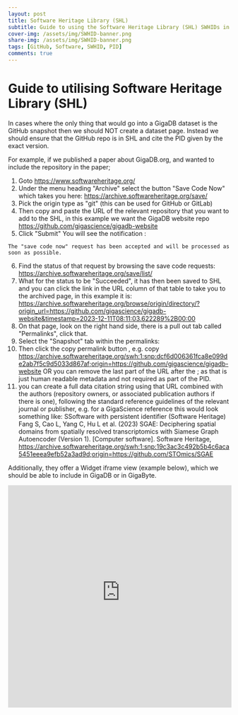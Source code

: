 ```yaml
---
layout: post
title: Software Heritage Library (SHL)
subtitle: Guide to using the Software Heritage Library (SHL) SWHIDs in Giga papers (and GigaDB).
cover-img: /assets/img/SWHID-banner.png
share-img: /assets/img/SWHID-banner.png
tags: [GitHub, Software, SWHID, PID]
comments: true
---
```


# Guide to utilising Software Heritage Library (SHL)

In cases where the only thing that would go into a GigaDB dataset is the GitHub snapshot then we should NOT create a dataset page. Instead we should ensure that the GitHub repo is in SHL and cite the PID given by the exact version.

For example, if we published a paper about GigaDB.org, and wanted to include the repository in the paper;
1. Goto https://www.softwareheritage.org/ 
2. Under the menu heading "Archive" select the button "Save Code Now" which takes you here: https://archive.softwareheritage.org/save/
3. Pick the origin type as "git" (this can be used for GitHub or GitLab)
4. Then copy and paste the URL of the relevant repository that you want to add to the SHL, in this example we want the GigaDB website repo https://github.com/gigascience/gigadb-website
5. Click "Submit"
You will see the notification : 
~~~
The "save code now" request has been accepted and will be processed as soon as possible.
~~~
6. Find the status of that request by browsing the save code requests: https://archive.softwareheritage.org/save/list/
7. What for the status to be "Succeeded", it has then been saved to SHL and you can click the link in the URL column of that table to take you to the archived page, in this example it is:
https://archive.softwareheritage.org/browse/origin/directory/?origin_url=https://github.com/gigascience/gigadb-website&timestamp=2023-12-11T08:11:03.622289%2B00:00
8. On that page, look on the right hand side, there is a pull out tab called "Permalinks", click that.
9. Select the "Snapshot" tab within the permalinks:
10. Then click the copy permalink button , e.g. copy 
https://archive.softwareheritage.org/swh:1:snp:dcf6d006361fca8e099de2ab7f5c9d5033d867af;origin=https://github.com/gigascience/gigadb-website
OR you can remove the last part of the URL after the ; as that is just human readable metadata and not required as part of the PID.
11. you can create a full data citation string using that URL combined with the authors (repository owners, or associated publication authors if there is one), following the standard reference guidelines of the relevant journal or publisher, e.g. for a GigaScience reference this would look something like:
SSoftware with persistent identifier (Software Heritage)
Fang S, Cao L, Yang C, Hu L et al. (2023) SGAE: Deciphering spatial domains from spatially resolved transcriptomics with Siamese Graph Autoencoder (Version 1). [Computer software]. Software Heritage, https://archive.softwareheritage.org/swh:1:snp:19c3ac3c492b5b4c6aca5451eeea9efb52a3ad9d;origin=https://github.com/STOmics/SGAE


Additionally, they offer a Widget iframe view (example below), which we should be able to include in GigaDB or in GigaByte. 

<iframe style="width: 100%; height: 500px; border: 1px solid rgba(0, 0, 0, 0.125);"
        src="https://archive.softwareheritage.org/browse/embed/swh:1:dir:e894fed8e927eec1eda9080f9db475b8b4c68dd7;origin=https://github.com/gigascience/gigadb-website;visit=swh:1:snp:dcf6d006361fca8e099de2ab7f5c9d5033d867af;anchor=swh:1:rev:cc89605c6bd7fc208d8221c76fa21932b6578291/">
</iframe>

